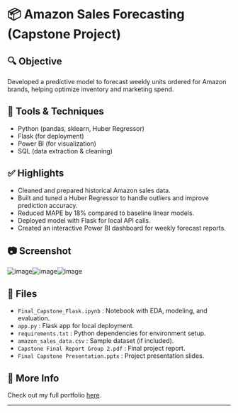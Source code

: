 # 📦 Amazon Sales Forecasting (Capstone Project)

## 🔍 Objective
Developed a predictive model to forecast weekly units ordered for Amazon brands, helping optimize inventory and marketing spend.

## 🧰 Tools & Techniques
- Python (pandas, sklearn, Huber Regressor)
- Flask (for deployment)
- Power BI (for visualization)
- SQL (data extraction & cleaning)

## ✅ Highlights
- Cleaned and prepared historical Amazon sales data.
- Built and tuned a Huber Regressor to handle outliers and improve prediction accuracy.
- Reduced MAPE by 18% compared to baseline linear models.
- Deployed model with Flask for local API calls.
- Created an interactive Power BI dashboard for weekly forecast reports.

## 📷 Screenshot
![image](https://github.com/user-attachments/assets/6743ac44-59da-455a-bb28-17a596201237)![image](https://github.com/user-attachments/assets/0eb93f0d-f1ca-4a2f-8a86-dd78af3c8711)![image](https://github.com/user-attachments/assets/91a8a045-a119-473e-94ad-874c408bbf10)




## 📂 Files

- `Final_Capstone_Flask.ipynb` : Notebook with EDA, modeling, and evaluation.
- `app.py` : Flask app for local deployment.
- `requirements.txt` : Python dependencies for environment setup.
- `amazon_sales_data.csv` : Sample dataset (if included).
- `Capstone Final Report Group 2.pdf` : Final project report.
- `Final Capstone Presentation.pptx` : Project presentation slides.

## 📎 More Info
Check out my full portfolio [here](https://github.com/khizerbaig11/data-analytics-portfolio).

---
